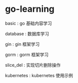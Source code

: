 # go-learning
basic : go 基础内容学习

database : 数据库学习

gin : gin 框架学习

gorm : gorm 框架学习

slice_del : 实现切片删除操作

kubernetes : kubernetes 使用示例

